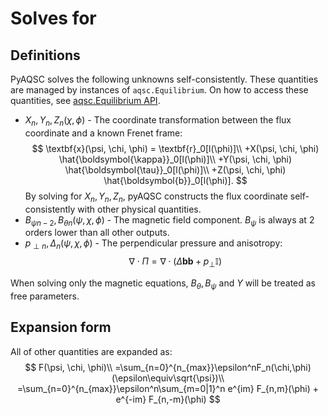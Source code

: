 # Solves for

## Definitions
PyAQSC solves the following unknowns self-consistently. These quantities are managed by instances of `aqsc.Equilibrium`. On how to access these quantities, see [aqsc.Equilibrium API](api-equilibrium.md).

- $X_n,Y_n,Z_n(\chi, \phi)$ - The coordinate transformation between the flux coordinate and a known Frenet frame:
  $$
        \textbf{x}(\psi, \chi, \phi) = \textbf{r}_0[l(\phi)]\\
        +X(\psi, \chi, \phi) \hat{\boldsymbol{\kappa}}_0[l(\phi)]\\
        +Y(\psi, \chi, \phi) \hat{\boldsymbol{\tau}}_0[l(\phi)]\\
        +Z(\psi, \chi, \phi) \hat{\boldsymbol{b}}_0[l(\phi)].
  $$
  By solving for $X_n, Y_n, Z_n$, pyAQSC constructs the flux coordinate self-consistently with other physical quantities.
- $B_{\psi n-2}, B_{\theta n}(\psi, \chi, \phi)$ - The magnetic field component. $B_\psi$ is always at $2$ orders lower than all other outputs. 
- $p_{\perp n}, \Delta_n(\psi, \chi, \phi)$ - The perpendicular pressure and anisotropy: 
  $$
  \nabla\cdot\Pi = \nabla\cdot(\Delta\textbf{bb} + p_\perp \mathbb{I})
  $$

When solving only the magnetic equations, $B_\theta, B_\psi$ and $Y$ will be treated as free parameters.

## Expansion form
All of other quantities are expanded as:
$$
F(\psi, \chi, \phi)\\
=\sum_{n=0}^{n_{max}}\epsilon^nF_n(\chi,\phi) (\epsilon\equiv\sqrt{\psi})\\
=\sum_{n=0}^{n_{max}}\epsilon^n\sum_{m=0|1}^n e^{im} F_{n,m}(\phi) + e^{-im} F_{n,-m}(\phi)
$$

